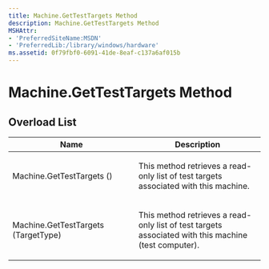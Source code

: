 ```yaml
---
title: Machine.GetTestTargets Method
description: Machine.GetTestTargets Method
MSHAttr:
- 'PreferredSiteName:MSDN'
- 'PreferredLib:/library/windows/hardware'
ms.assetid: 0f79fbf0-6091-41de-8eaf-c137a6af015b
---
```


# Machine.GetTestTargets Method


## <span id="Overload-List"></span><span id="overload_list"></span><span id="OVERLOAD_LIST"></span>Overload List


<table>
<colgroup>
<col width="50%" />
<col width="50%" />
</colgroup>
<thead>
<tr class="header">
<th>Name</th>
<th>Description</th>
</tr>
</thead>
<tbody>
<tr class="odd">
<td><p>Machine.GetTestTargets ()</p></td>
<td><p>This method retrieves a read-only list of test targets associated with this machine.</p></td>
</tr>
<tr class="even">
<td><p>Machine.GetTestTargets (TargetType)</p></td>
<td><p>This method retrieves a read-only list of test targets associated with this machine (test computer).</p></td>
</tr>
</tbody>
</table>

 

 

 






